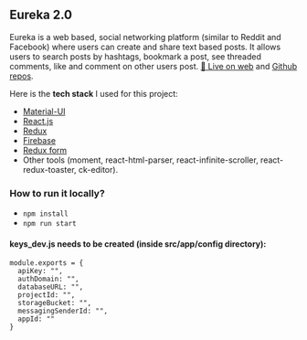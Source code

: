 ## Eureka 2.0
Eureka is a web based, social networking platform (similar to Reddit and Facebook) where users can create and share text based posts. It allows users to search posts by hashtags, bookmark a post, see threaded comments, like and comment on other users post.
[🚀 Live on web](https://eureka-v2.web.app) and [Github repos](https://github.com/hassanyakef/eureka_ver_2).

Here is the **tech stack** I used for this project:

- [Material-UI](https://material-ui.com/) 
- [React.js](https://reactjs.org/)
- [Redux](https://redux.js.org/)
- [Firebase](https://firebase.google.com/)
- [Redux form](https://redux-form.com/8.3.0/)
- Other tools (moment, react-html-parser, react-infinite-scroller, react-redux-toaster, ck-editor).

### How to run it locally?
- ``` npm install ```
- ``` npm run start ```

#### **keys_dev.js** needs to be created (inside src/app/config directory):
```
module.exports = {
  apiKey: "",
  authDomain: "",
  databaseURL: "",
  projectId: "",
  storageBucket: "",
  messagingSenderId: "",
  appId: ""
}
```